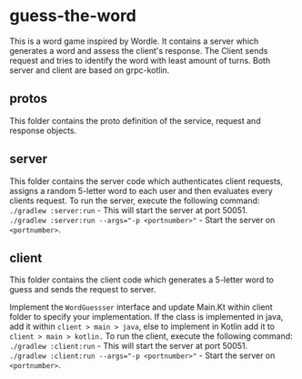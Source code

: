 # guess-the-word
This is a word game inspired by Wordle. It contains a server which generates a word and assess the client's response. The Client sends request and tries to identify the word with least amount of turns. Both server and client are based on grpc-kotlin.


## protos
This folder contains the proto definition of the service, request and response objects. 

## server
This folder contains the server code which authenticates client requests, assigns a random 5-letter word to each user and then evaluates every clients request.
To run the server, execute the following command:  
`./gradlew :server:run` - This will start the server at port 50051.   
`./gradlew :server:run --args="-p <portnumber>"` - Start the server on `<portnumber>`.

## client
This folder contains the client code which generates a 5-letter word to guess and sends the request to server.

Implement the `WordGuessser` interface and update Main.Kt within client folder to specify your implementation.
If the class is implemented in java, add it within `client > main > java`, else to implement in Kotlin add it to `client > main > kotlin.`
To run the client, execute the following command:
`./gradlew :client:run` - This will start the server at port 50051.   
`./gradlew :client:run --args="-p <portnumber>"` - Start the server on `<portnumber>`.